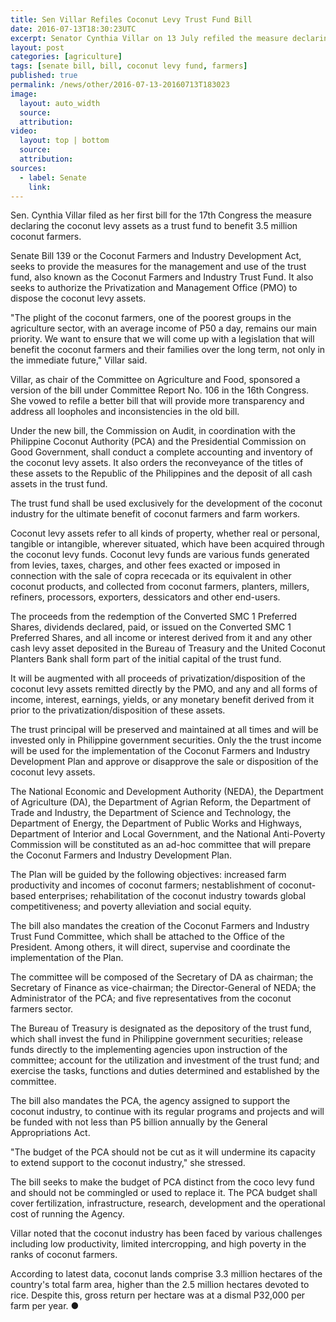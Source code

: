 ```yaml
---
title: Sen Villar Refiles Coconut Levy Trust Fund Bill
date: 2016-07-13T18:30:23UTC
excerpt: Senator Cynthia Villar on 13 July refiled the measure declaring the coconut levy assets as a trust fund. The new bill tries to address loopholes and inconsistencies in the previous version, as well as providing more transparency.
layout: post
categories: [agriculture]
tags: [senate bill, bill, coconut levy fund, farmers]
published: true
permalink: /news/other/2016-07-13-20160713T183023
image:
  layout: auto_width
  source: 
  attribution: 
video:
  layout: top | bottom
  source: 
  attribution:
sources:
  - label: Senate
    link:
---
```


Sen. Cynthia Villar filed as her first bill for the 17th Congress the measure declaring the coconut levy assets as a trust fund to benefit 3.5 million coconut farmers.

Senate Bill 139 or the Coconut Farmers and Industry Development Act, seeks to provide the measures for the management and use of the trust fund, also known as the Coconut Farmers and Industry Trust Fund. It also seeks to authorize the Privatization and Management Office (PMO) to dispose the coconut levy assets.

"The plight of the coconut farmers, one of the poorest groups in the agriculture sector, with an average income of P50 a day, remains our main priority. We want to ensure that we will come up with a legislation that will benefit the coconut farmers and their families over the long term, not only in the immediate future," Villar said.

Villar, as chair of the Committee on Agriculture and Food, sponsored a version of the bill under Committee Report No. 106 in the 16th Congress. She vowed to refile a better bill that will provide more transparency and address all loopholes and inconsistencies in the old bill.

Under the new bill, the Commission on Audit, in coordination with the Philippine Coconut Authority (PCA) and the Presidential Commission on Good Government, shall conduct a complete accounting and inventory of the coconut levy assets. It also orders the reconveyance of the titles of these assets to the Republic of the Philippines and the deposit of all cash assets in the trust fund.

The trust fund shall be used exclusively for the development of the coconut industry for the ultimate benefit of coconut farmers and farm workers.

Coconut levy assets refer to all kinds of property, whether real or personal, tangible or intangible, wherever situated, which have been acquired through the coconut levy funds. Coconut levy funds are various funds generated from levies, taxes, charges, and other fees exacted or imposed in connection with the sale of copra rececada or its equivalent in other coconut products, and collected from coconut farmers, planters, millers, refiners, processors, exporters, dessicators and other end-users.

The proceeds from the redemption of the Converted SMC 1 Preferred Shares, dividends declared, paid, or issued on the Converted SMC 1 Preferred Shares, and all income or interest derived from it and any other cash levy asset deposited in the Bureau of Treasury and the United Coconut Planters Bank shall form part of the initial capital of the trust fund.

It will be augmented with all proceeds of privatization/disposition of the coconut levy assets remitted directly by the PMO, and any and all forms of income, interest, earnings, yields, or any monetary benefit derived from it prior to the privatization/disposition of these assets.

The trust principal will be preserved and maintained at all times and will be invested only in Philippine government securities. Only the the trust income will be used for the implementation of the Coconut Farmers and Industry Development Plan and approve or disapprove the sale or disposition of the coconut levy assets.

The National Economic and Development Authority (NEDA), the Department of Agriculture (DA), the Department of Agrian Reform, the Department of Trade and Industry, the Department of Science and Technology, the Department of Energy, the Department of Public Works and Highways, Department of Interior and Local Government, and the National Anti-Poverty Commission will be constituted as an ad-hoc committee that will prepare the Coconut Farmers and Industry Development Plan.

The Plan will be guided by the following objectives: increased farm productivity and incomes of coconut farmers; nestablishment of coconut-based enterprises; rehabilitation of the coconut industry towards global competitiveness; and poverty alleviation and social equity.

The bill also mandates the creation of the Coconut Farmers and Industry Trust Fund Committee, which shall be attached to the Office of the President. Among others, it will direct, supervise and coordinate the implementation of the Plan.

The committee will be composed of the Secretary of DA as chairman; the Secretary of Finance as vice-chairman; the Director-General of NEDA; the Administrator of the PCA; and five representatives from the coconut farmers sector.

The Bureau of Treasury is designated as the depository of the trust fund, which shall invest the fund in Philippine government securities; release funds directly to the implementing agencies upon instruction of the committee; account for the utilization and investment of the trust fund; and exercise the tasks, functions and duties determined and established by the committee.

The bill also mandates the PCA, the agency assigned to support the coconut industry, to continue with its regular programs and projects and will be funded with not less than P5 billion annually by the General Appropriations Act.

"The budget of the PCA should not be cut as it will undermine its capacity to extend support to the coconut industry," she stressed.

The bill seeks to make the budget of PCA distinct from the coco levy fund and should not be commingled or used to replace it. The PCA budget shall cover fertilization, infrastructure, research, development and the operational cost of running the Agency.

Villar noted that the coconut industry has been faced by various challenges including low productivity, limited intercropping, and high poverty in the ranks of coconut farmers.

According to latest data, coconut lands comprise 3.3 million hectares of the country's total farm area, higher than the 2.5 million hectares devoted to rice. Despite this, gross return per hectare was at a dismal P32,000 per farm per year.
&#x25cf;
